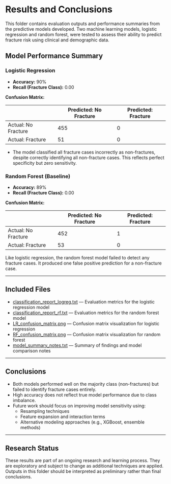 # Results and Conclusions

This folder contains evaluation outputs and performance summaries from the predictive models developed. Two machine learning models, logistic regression and random forest, were tested to assess their ability to predict fracture risk using clinical and demographic data.

## Model Performance Summary

### Logistic Regression

- **Accuracy:** 90%  
- **Recall (Fracture Class):** 0.00
  
**Confusion Matrix:**
  
|               | Predicted: No Fracture | Predicted: Fracture |
|---------------|--------------|--------------|
| Actual: No Fracture     | 455          | 0            |
| Actual: Fracture     | 51           | 0            |

-  The model classified all fracture cases incorrectly as non-fractures, despite correctly identifying all non-fracture cases. This reflects perfect specificity but zero sensitivity.

### Random Forest (Baseline)

- **Accuracy:** 89%  
- **Recall (Fracture Class):** 0.00
  
**Confusion Matrix:**
  
|               | Predicted: No Fracture | Predicted: Fracture |
|---------------|--------------|--------------|
| Actual: No Fracture     | 452          | 1            |
| Actual: Fracture     | 53           | 0            |

Like logistic regression, the random forest model failed to detect any fracture cases. It produced one false positive prediction for a non-fracture case.

---

## Included Files

- [classification_report_logreg.txt](https://github.com/natalie-ava/Diabetes-BoneFracture-EDA/blob/main/results/classification_report_logreg.txt) — Evaluation metrics for the logistic regression model  
- [classification_report_rf.txt](https://github.com/natalie-ava/Diabetes-BoneFracture-EDA/blob/main/results/classification_report_rf.txt) — Evaluation metrics for the random forest model  
- [LR_confusion_matrix.png](https://github.com/natalie-ava/Diabetes-BoneFracture-EDA/blob/main/results/LR_confusion_matrix.png) — Confusion matrix visualization for logistic regression  
- [RF_confusion_matrix.png](https://github.com/natalie-ava/Diabetes-BoneFracture-EDA/blob/main/results/RF_confusion_matrix.png) — Confusion matrix visualization for random forest  
- [model_summary_notes.txt](https://github.com/natalie-ava/Diabetes-BoneFracture-EDA/blob/main/results/model_summary_notes.txt) — Summary of findings and model comparison notes
---

## Conclusions

- Both models performed well on the majority class (non-fractures) but failed to identify fracture cases entirely.
- High accuracy does not reflect true model performance due to class imbalance.
- Future work should focus on improving model sensitivity using:
  - Resampling techniques
  - Feature expansion and interaction terms
  - Alternative modeling approaches (e.g., XGBoost, ensemble methods)

---

## Research Status

These results are part of an ongoing research and learning process. They are exploratory and subject to change as additional techniques are applied. Outputs in this folder should be interpreted as preliminary rather than final conclusions.
